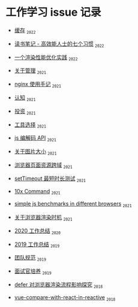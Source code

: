 # 工作学习 issue 记录

- [缓存](https://github.com/anson09/blog/issues/25) <sub>`2022`</sub>

- [读书笔记 - 高效能人士的七个习惯](https://github.com/anson09/blog/issues/24) <sub>`2022`</sub>

- [一个渲染性能优化实践](https://github.com/anson09/blog/issues/23)  <sub>`2022`</sub>

- [关于管理](https://github.com/anson09/blog/issues/22)  <sub>`2021`</sub>

- [nginx 使用手记](https://github.com/anson09/blog/issues/18)  <sub>`2021`</sub>

- [认知](https://github.com/anson09/blog/issues/17)  <sub>`2021`</sub>

- [投资](https://github.com/anson09/blog/issues/16)  <sub>`2021`</sub>

- [工具选择](https://github.com/anson09/blog/issues/15)  <sub>`2021`</sub>

- [js 编解码 API](https://github.com/anson09/blog/issues/14)  <sub>`2021`</sub>

- [关于图片大小](https://github.com/anson09/blog/issues/13)  <sub>`2021`</sub>

- [浏览器页面资源跨域](https://github.com/anson09/blog/issues/12)  <sub>`2021`</sub>

- [setTimeout 最短时长测试](https://github.com/anson09/blog/issues/11)  <sub>`2021`</sub>

- [10x Command](https://github.com/anson09/blog/issues/10)  <sub>`2021`</sub>

- [simple js benchmarks in different browsers](https://github.com/anson09/blog/issues/9)  <sub>`2021`</sub>

- [关于浏览器渲染时机](https://github.com/anson09/blog/issues/8) <sub>`2021`</sub>

- [2020 工作总结](https://github.com/anson09/blog/issues/5) <sub>`2020`</sub>

- [2019 工作总结](https://github.com/anson09/blog/issues/4) <sub>`2019`</sub>

- [团队规范](https://github.com/anson09/blog/issues/3) <sub>`2019`</sub>

- [面试官培养](https://github.com/anson09/blog/issues/2) <sub>`2019`</sub>

- [defer 对浏览器渲染流程影响探究](https://github.com/anson09/blog/issues/1) <sub>`2018`</sub>

- [vue-compare-with-react-in-reactive](https://github.com/anson09/draw/blob/main/excalidraw/vue-compare-with-react-in-reactive.png#:~:text=vue%20compare%20with%20react%20in%20reactive) <sub>`2018`</sub>
